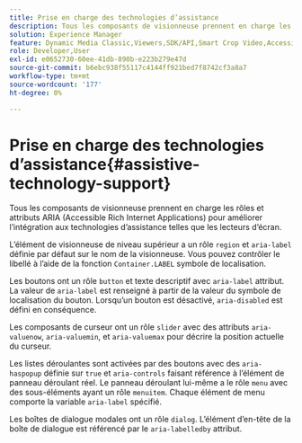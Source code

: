 ```yaml
---
title: Prise en charge des technologies d’assistance
description: Tous les composants de visionneuse prennent en charge les rôles et attributs ARIA (Accessible Rich Internet Applications) pour améliorer l’intégration aux technologies d’assistance telles que les lecteurs d’écran.
solution: Experience Manager
feature: Dynamic Media Classic,Viewers,SDK/API,Smart Crop Video,Accessibility
role: Developer,User
exl-id: e0652730-60ee-41db-890b-e223b279e47d
source-git-commit: b6ebc938f55117c4144ff921bed7f8742cf3a8a7
workflow-type: tm+mt
source-wordcount: '177'
ht-degree: 0%

---
```


# Prise en charge des technologies d’assistance{#assistive-technology-support}

Tous les composants de visionneuse prennent en charge les rôles et attributs ARIA (Accessible Rich Internet Applications) pour améliorer l’intégration aux technologies d’assistance telles que les lecteurs d’écran.

L’élément de visionneuse de niveau supérieur a un rôle `region` et `aria-label` définie par défaut sur le nom de la visionneuse. Vous pouvez contrôler le libellé à l’aide de la fonction `Container.LABEL` symbole de localisation.

Les boutons ont un rôle `button` et texte descriptif avec `aria-label` attribut. La valeur de `aria-label` est renseigné à partir de la valeur du symbole de localisation du bouton. Lorsqu’un bouton est désactivé, `aria-disabled` est défini en conséquence.

Les composants de curseur ont un rôle `slider` avec des attributs `aria-valuenow`, `aria-valuemin`, et `aria-valuemax` pour décrire la position actuelle du curseur.

Les listes déroulantes sont activées par des boutons avec des `aria-haspopup` définie sur `true` et `aria-controls` faisant référence à l’élément de panneau déroulant réel. Le panneau déroulant lui-même a le rôle `menu` avec des sous-éléments ayant un rôle `menuitem`. Chaque élément de menu comporte la variable `aria-label` spécifié.

Les boîtes de dialogue modales ont un rôle `dialog`. L’élément d’en-tête de la boîte de dialogue est référencé par le `aria-labelledby` attribut.
